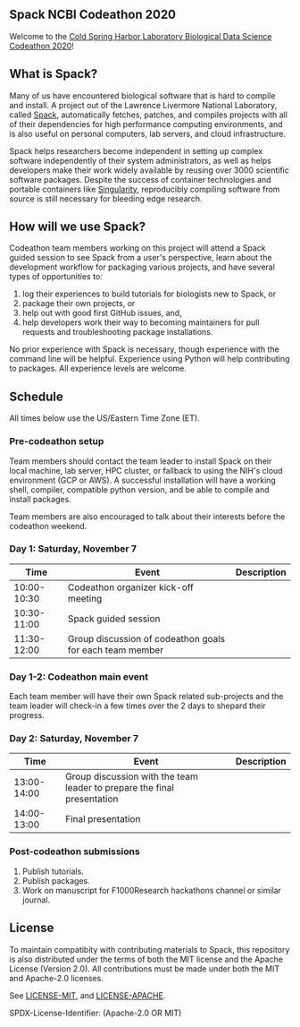 Spack NCBI Codeathon 2020
-------------------------

Welcome to the [Cold Spring Harbor Laboratory Biological Data Science Codeathon
2020](https://datascience.nih.gov/news/cold-spring-harbor-laboratory-biological-data-science-codeathon)!

What is Spack?
--------------

Many of us have encountered biological software that is hard to compile and
install.  A project out of the Lawrence Livermore National Laboratory, called
[Spack](https://spack.io/), automatically fetches, patches, and compiles
projects with all of their dependencies for high performance computing
environments, and is also useful on personal computers, lab servers, and cloud
infrastructure.

Spack helps researchers become independent in setting up complex software
independently of their system administrators, as well as helps developers make
their work widely available by reusing over 3000 scientific software packages.
Despite the success of container technologies and portable containers like
[Singularity](https://sylabs.io/singularity/), reproducibly compiling software
from source is still necessary for bleeding edge research.

How will we use Spack?
----------------------

Codeathon team members working on this project will attend a Spack guided
session to see Spack from a user's perspective, learn about the development
workflow for packaging various projects, and have several types of
opportunities to:

1. log their experiences to build tutorials for biologists new to Spack, or
2. package their own projects, or
3. help out with good first GitHub issues, and,
4. help developers work their way to becoming maintainers for pull requests and
   troubleshooting package installations.

No prior experience with Spack is necessary, though experience with the command
line will be helpful.  Experience using Python will help contributing to
packages.  All experience levels are welcome.

Schedule
--------

All times below use the US/Eastern Time Zone (ET).

### Pre-codeathon setup

Team members should contact the team leader to install Spack on their local
machine, lab server, HPC cluster, or fallback to using the NIH's cloud
environment (GCP or AWS).  A successful installation will have a working shell,
compiler, compatible python version, and be able to compile and install
packages.

Team members are also encouraged to talk about their interests before the
codeathon weekend.

### Day 1: Saturday, November 7

Time | Event | Description 
-|-|-
10:00-10:30 | Codeathon organizer kick-off meeting
10:30-11:00 | Spack guided session
11:30-12:00 | Group discussion of codeathon goals for each team member

### Day 1-2: Codeathon main event

Each team member will have their own Spack related sub-projects and the team
leader will check-in a few times over the 2 days to shepard their progress.

### Day 2: Saturday, November 7

Time | Event | Description 
-|-|-
13:00-14:00 | Group discussion with the team leader to prepare the final presentation
14:00-13:00 | Final presentation

### Post-codeathon submissions

1. Publish tutorials.
2. Publish packages.
3. Work on manuscript for F1000Research hackathons channel or similar journal.

License
-------

To maintain compatibity with contributing materials to Spack, this repository
is also distributed under the terms of both the MIT license and the Apache
License (Version 2.0).  All contributions must be made under both the MIT and
Apache-2.0 licenses.

See [LICENSE-MIT](https://github.com/spack/spack/blob/develop/LICENSE-MIT), and
[LICENSE-APACHE](https://github.com/spack/spack/blob/develop/LICENSE-APACHE).

SPDX-License-Identifier: (Apache-2.0 OR MIT)
